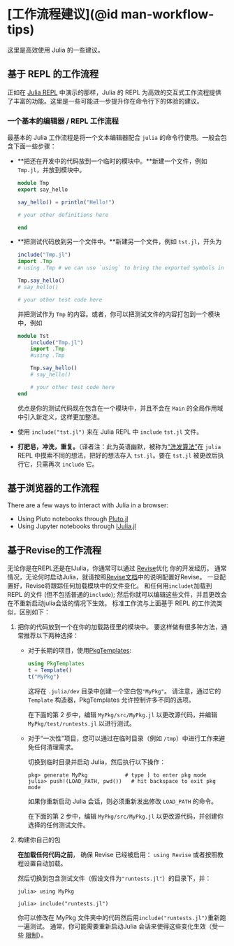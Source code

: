 # [工作流程建议](@id man-workflow-tips)

这里是高效使用 Julia 的一些建议。

## 基于 REPL 的工作流程

正如在 [Julia REPL](@ref) 中演示的那样，Julia 的 REPL 为高效的交互式工作流程提供了丰富的功能。这里是一些可能进一步提升你在命令行下的体验的建议。

### 一个基本的编辑器 / REPL 工作流程

最基本的 Julia 工作流程是将一个文本编辑器配合 `julia` 的命令行使用。一般会包含下面一些步骤：

  * **把还在开发中的代码放到一个临时的模块中。**新建一个文件，例如 `Tmp.jl`，并放到模块中。
     

    ```julia
    module Tmp
    export say_hello

    say_hello() = println("Hello!")

    # your other definitions here

    end
    ```
  * **把测试代码放到另一个文件中。**新建另一个文件，例如 `tst.jl`，开头为

    ```julia
    include("Tmp.jl")
    import .Tmp
    # using .Tmp # we can use `using` to bring the exported symbols in `Tmp` into our namespace

    Tmp.say_hello()
    # say_hello()

    # your other test code here
    ```

    并把测试作为 `Tmp` 的内容。或者，你可以把测试文件的内容打包到一个模块中，例如
     

    ```julia
    module Tst
        include("Tmp.jl")
        import .Tmp
        #using .Tmp

        Tmp.say_hello()
        # say_hello()

        # your other test code here
    end
    ```

    优点是你的测试代码现在包含在一个模块中，并且不会在 `Main` 的全局作用域中引入新定义，这样更加整洁。
     

  * 使用 `include("tst.jl")` 来在 Julia REPL 中 `include` `tst.jl` 文件。

  * **打肥皂，冲洗，重复。**（译者注：此为英语幽默，被称为[“洗发算法”](https://en.wikipedia.org/wiki/Lather,_rinse,_repeat）描述洗头发的过程)在 `julia` REPL 中摸索不同的想法，把好的想法存入 `tst.jl`。要在 `tst.jl` 被更改后执行它，只需再次 `include` 它。

## 基于浏览器的工作流程

There are a few ways to interact with Julia in a browser:
- Using Pluto notebooks through [Pluto.jl](https://github.com/fonsp/Pluto.jl)
- Using Jupyter notebooks through [IJulia.jl](https://github.com/JuliaLang/IJulia.jl)

## 基于Revise的工作流程

无论你是在REPL还是在IJulia，你通常可以通过
[Revise](https://github.com/timholy/Revise.jl)优化
你的开发经历。
通常情况，无论何时启动Julia，就请按照[Revise文档](https://timholy.github.io/Revise.jl/stable/)中的说明配置好Revise。
一旦配置好，Revise将跟踪任何加载模块中的文件变化。
和任何用`includet`加载到 REPL 的文件 (但不包括普通的`include`);
然后你就可以编辑这些文件，并且更改会在不重新启动julia会话的情况下生效。
标准工作流与上面基于 REPL 的工作流类似，区别如下：

1. 把你的代码放到一个在你的加载路径里的模块中。
   要这样做有很多种方法，通常推荐以下两种选择：

   - 对于长期的项目，使用[PkgTemplates](https://github.com/invenia/PkgTemplates.jl):
      

     ```julia
     using PkgTemplates
     t = Template()
     t("MyPkg")
     ```

     这将在 `.julia/dev` 目录中创建一个空白包`"MyPkg"`。
     请注意，通过它的 `Template` 构造器，PkgTemplates 允许控制许多不同的选项。
      

     在下面的第 2 步中，编辑 `MyPkg/src/MyPkg.jl` 以更改源代码，并编辑 `MyPkg/test/runtests.jl` 以进行测试。
      

   - 对于“一次性”项目，您可以通过在临时目录（例如 `/tmp`）中进行工作来避免任何清理需求。
      

     切换到临时目录并启动 Julia，然后执行以下操作：

     ```julia-repl
     pkg> generate MyPkg            # type ] to enter pkg mode
     julia> push!(LOAD_PATH, pwd())   # hit backspace to exit pkg mode
     ```
     如果你重新启动 Julia 会话，则必须重新发出修改 `LOAD_PATH` 的命令。
      

     在下面的第 2 步中，编辑 `MyPkg/src/MyPkg.jl` 以更改源代码，并创建你选择的任何测试文件。
      

2. 构建你自己的包

   **在加载任何代码之前**， 确保 Revise 已经被启用：
   `using Revise` 或者按照教程设置自动加载。
    

   然后切换到包含测试文件（假设文件为`"runtests.jl"`）的目录下，并：
    

   ```julia-repl
   julia> using MyPkg

   julia> include("runtests.jl")
   ```

   你可以修改在 MyPkg 文件夹中的代码然后用`include("runtests.jl")`重新跑一遍测试。
   通常，你可能需要重新启动Julia 会话来使得这些变化生效（受一些 [限制](https://timholy.github.io/Revise.jl/stable/limitations/)）。
    
